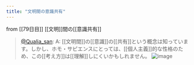 ```yaml
---
title: "文明間の意識共有"
---
```


from [[79日目]]
[[文明]]間の[[意識共有]]
> [@Qualia_san](https://twitter.com/Qualia_san/status/1632961622120747009?s=20): A: [[文明間]]の[[意識]]の[[共有]]という概念は知っています。しかし、ホモ・サピエンスにとっては、[[個人主義]]的な性格のため、この[[考え方]]は[[理解]]しにくいかもしれません。
> ![image](https://pbs.twimg.com/media/Fqlx6QbagAcEpNb.png)

